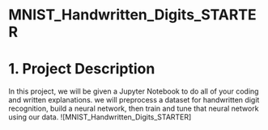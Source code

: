 # MNIST_Handwritten_Digits_STARTER

# 1. Project Description
In this project, we will be given a Jupyter Notebook to do all of your coding and written explanations. we will preprocess a dataset for handwritten digit recognition, build a neural network, then train and tune that neural network using our data.
![MNIST_Handwritten_Digits_STARTER]
